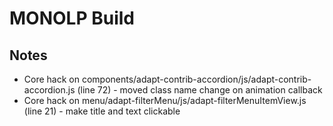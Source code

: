 # MONOLP Build

## Notes
* Core hack on components/adapt-contrib-accordion/js/adapt-contrib-accordion.js (line 72) - moved class name change on animation callback
* Core hack on menu/adapt-filterMenu/js/adapt-filterMenuItemView.js (line 21) - make title and text clickable
